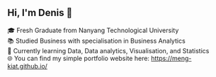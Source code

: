 ## Hi, I'm Denis 👋

🎓 Fresh Graduate from Nanyang Technological University<br/>
📚 Studied Business with specialisation in Business Analytics<br/>
🌱 Currently learning Data, Data analytics, Visualisation, and Statistics<br/>
🌐 You can find my simple portfolio website here: https://meng-kiat.github.io/

<!--
**meng-kiat/meng-kiat** is a ✨ _special_ ✨ repository because its `README.md` (this file) appears on your GitHub profile.

Here are some ideas to get you started:

- 🔭 I’m currently working on ...
- 🌱 I’m currently learning ...
- 👯 I’m looking to collaborate on ...
- 🤔 I’m looking for help with ...
- 💬 Ask me about ...
- 📫 How to reach me: ...
- 😄 Pronouns: ...
- ⚡ Fun fact: ...
-->
